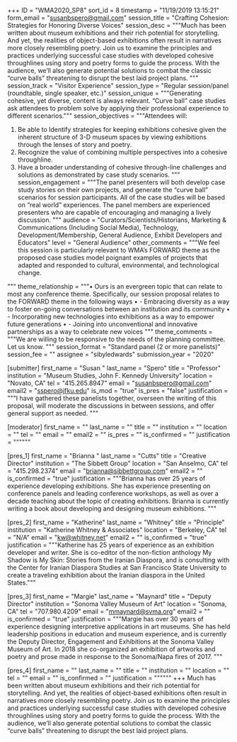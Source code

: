 +++
ID = "WMA2020_SP8"
sort_id = 8
timestamp = "11/19/2019 13:15:21"
form_email = "susanbspero@gmail.com"
session_title = "Crafting Cohesion: Strategies for Honoring Diverse Voices"
session_desc = """Much has been written about museum exhibitions and their rich potential for storytelling. And yet, the realities of object-based exhibitions often result in narratives more closely resembling poetry. Join us to examine the principles and practices underlying successful case studies with developed cohesive throughlines using story and poetry forms to guide the process. With the audience, we’ll also generate potential solutions to combat the classic “curve balls” threatening to disrupt the best laid project plans. """
session_track = "Visitor Experience"
session_type = "Regular session/panel (roundtable, single speaker, etc.)"
session_unique = """Generating cohesive, yet diverse, content is always relevant.  “Curve ball” case studies ask attendees to problem solve by applying their professional experience to different scenarios."""
session_objectives = """Attendees will:
1) Be able to Identify strategies for keeping exhibitions cohesive given the inherent structure of 3-D museum spaces by viewing exhibitions through the lenses of story and poetry.
2) Recognize the value of combining multiple perspectives into a cohesive throughline.
3) Have a broader understanding of cohesive through-line challenges and solutions as demonstrated by case study scenarios.
"""
session_engagement = """The panel presenters will both develop case study stories on their own projects, and generate the “curve ball” scenarios for session participants.  All of the case studies will be based on “real world” experiences. The panel members are experienced presenters who are capable of encouraging and managing a lively discussion. """
audience = "Curators/Scientists/Historians, Marketing & Communications (Including Social Media), Technology, Development/Membership, General Audience, Exhibit Developers and Educators"
level = "General Audience"
other_comments = """We feel this session is particularly relevant to WMA’s FORWARD theme as the proposed case studies model poignant examples of projects that adapted and responded to cultural, environmental, and  technological change.

"""
theme_relationship = """•	Ours is an evergreen topic that can relate to most any conference theme. Specifically, our session proposal relates to the FORWARD theme in the following ways
•	- Embracing diversity as a way to foster on-going conversations between an institution and its community
•	- Incorporating new technologies into exhibitions as a way to empower future generations
•	- Joining into unconventional and innovative partnerships as a way to celebrate new voices
"""
theme_comments = """We are willing to be responsive to the needs of the planning committee. Let us know. """
session_format = "Standard panel (2 or more panelists)"
session_fee = ""
assignee = "sibyledwards"
submission_year = "2020"

[submitter]
first_name = "Susan "
last_name = "Spero"
title = "Professor"
institution = "Museum Studies, John F. Kennedy University"
location = "Novato, CA"
tel = "415.265.8947"
email = "susanbspero@gmail.com"
email2 = "sspero@jfku.edu"
is_mod = "true"
is_pres = "false"
justification = """I have gathered these panelists together, overseen the writing of this proposal, will moderate the discussions in between sessions, and offer general support as needed. """

[moderator]
first_name = ""
last_name = ""
title = ""
institution = ""
location = ""
tel = ""
email = ""
email2 = ""
is_pres = ""
is_confirmed = ""
justification = """"""

[pres_1]
first_name = "Brianna "
last_name = "Cutts"
title = "Creative Director"
institution = "The Sibbett Group"
location = "San Anselmo, CA"
tel = "415.298.2374"
email = "brianna@sibbettgroup.com"
email2 = ""
is_confirmed = "true"
justification = """Brianna has over 25 years of experience developing exhibitions. She has experience presenting on conference panels and leading conference workshops, as well as over a decade teaching about the topic of creating exhibitions. Brianna is currently writing a book about developing and designing museum exhibitions. """

[pres_2]
first_name = "Katherine"
last_name = "Whitney"
title = "Principle"
institution = "Katherine Whitney & Associates"
location = "Berkeley, CA"
tel = "N/A"
email = "kw@whitney.net"
email2 = ""
is_confirmed = "true"
justification = """Katherine has 25 years of experience as an exhibition developer and writer. She is co-editor of the non-fiction anthology My Shadow is My Skin: Stories from the Iranian Diaspora, and is consulting with the Center for Iranian Diaspora Studies at San Francisco State University to create a traveling exhibition about the Iranian diaspora in the United States."""

[pres_3]
first_name = "Margie"
last_name = "Maynard"
title = "Deputy Director"
institution = "Sonoma Valley Museum of Art"
location = "Sonoma, CA"
tel = "707.980.4209"
email = "mmaynard@svma.org"
email2 = ""
is_confirmed = "true"
justification = """Margie has over 30 years of experience designing interpretive applications in art museums. She has held leadership positions in education and museum experience, and is currently the Deputy Director, Engagement and Exhibitions at the Sonoma Valley Museum of Art. In 2018 she co-organized an exhibition of artworks and poetry and prose made in response to the Sonoma/Napa fires of 2017. """

[pres_4]
first_name = ""
last_name = ""
title = ""
institution = ""
location = ""
tel = ""
email = ""
is_confirmed = ""
justification = """"""
+++
Much has been written about museum exhibitions and their rich potential for storytelling. And yet, the realities of object-based exhibitions often result in narratives more closely resembling poetry. Join us to examine the principles and practices underlying successful case studies with developed cohesive throughlines using story and poetry forms to guide the process. With the audience, we’ll also generate potential solutions to combat the classic “curve balls” threatening to disrupt the best laid project plans. 